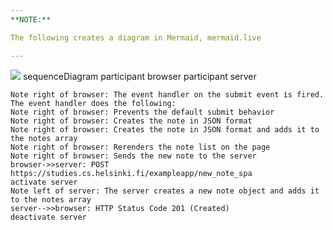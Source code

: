 ```yaml
---
**NOTE:** 

The following creates a diagram in Mermaid, mermaid.live

---
```

[![](https://mermaid.ink/img/pako:eNqlU81q3EAMfhUxpxaS3bZHH3JJD6XQJNQ-GoLWI6-V2DPTGXm3IeTdK3vsbUvCUqhPRtL3I2n0bBpvyRQm0Y-RXEOfGfcRh9qBfgGjcMMBncAu-mOi-DqhwcMUz5kbLwSR952Ab1dQAVVHQAfS8g6d7SmCdyAaTONuYFlynKDlSHYDbwCspzRDWt_3_shuX5yVvIszPmMstTj2ssrtqMMD-whnGa4joSyibiphB1_L2xt1EAeU_8GCNgVobQJ1I_5UlgBjxKez1N8pkrMU_yDvOck60YB7OosvFb1g6Zjxi4N1lRN4Kb-8uspRHehtWUEnElKx3SYZLVPaNGnTUZ_YPfKm5S39xCH0hCFslfx-Ir9PATMlNsIHncpfOrPJntrZ4ypVncxAswwSf7v1uwdq_m2EmeRSuzi1_6Wq7qAUlDHBtT5--PThI7zL-7LvM8zSG17NhRlIl8dW7-V5itRGRQeqTaG_yxOrTe1etBRH8eWTa0whcaQLMwardMt5maLFPmmULIuP3_INzqf48gs1cj7k?type=png)](https://mermaid.live/edit#pako:eNqlU81q3EAMfhUxpxaS3bZHH3JJD6XQJNQ-GoLWI6-V2DPTGXm3IeTdK3vsbUvCUqhPRtL3I2n0bBpvyRQm0Y-RXEOfGfcRh9qBfgGjcMMBncAu-mOi-DqhwcMUz5kbLwSR952Ab1dQAVVHQAfS8g6d7SmCdyAaTONuYFlynKDlSHYDbwCspzRDWt_3_shuX5yVvIszPmMstTj2ssrtqMMD-whnGa4joSyibiphB1_L2xt1EAeU_8GCNgVobQJ1I_5UlgBjxKez1N8pkrMU_yDvOck60YB7OosvFb1g6Zjxi4N1lRN4Kb-8uspRHehtWUEnElKx3SYZLVPaNGnTUZ_YPfKm5S39xCH0hCFslfx-Ir9PATMlNsIHncpfOrPJntrZ4ypVncxAswwSf7v1uwdq_m2EmeRSuzi1_6Wq7qAUlDHBtT5--PThI7zL-7LvM8zSG17NhRlIl8dW7-V5itRGRQeqTaG_yxOrTe1etBRH8eWTa0whcaQLMwardMt5maLFPmmULIuP3_INzqf48gs1cj7k)
sequenceDiagram
    participant browser
    participant server

    Note right of browser: The event handler on the submit event is fired.  The event handler does the following:
    Note right of browser: Prevents the default submit behavior 
    Note right of browser: Creates the note in JSON format
    Note right of browser: Creates the note in JSON format and adds it to the notes array
    Note right of browser: Rerenders the note list on the page
    Note right of browser: Sends the new note to the server
    browser->>server: POST https://studies.cs.helsinki.fi/exampleapp/new_note_spa
    activate server
    Note left of server: The server creates a new note object and adds it to the notes array
    server-->>browser: HTTP Status Code 201 (Created)
    deactivate server
  